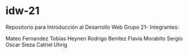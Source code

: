 # idw-21
Repositorio para Introducción al Desarrollo Web
Grupo 21- Integrantes:

Mateo Fernandez
Tobias Heynen
Rodrigo Benitez
Flavia Morabito
Sergio Oscar Sieza
Catriel Uhrig